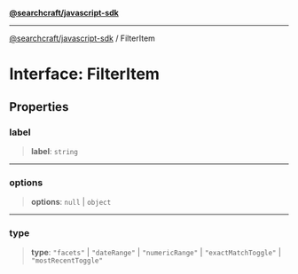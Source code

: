 [**@searchcraft/javascript-sdk**](/reference/sdk/js-vanilla/README.md)

***

[@searchcraft/javascript-sdk](/reference/sdk/js-vanilla/globals.md) / FilterItem

# Interface: FilterItem

## Properties

### label

> **label**: `string`

***

### options

> **options**: `null` \| `object`

***

### type

> **type**: `"facets"` \| `"dateRange"` \| `"numericRange"` \| `"exactMatchToggle"` \| `"mostRecentToggle"`
